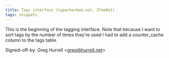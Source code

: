 ```yaml
---
title: Tags interface (typechecked.net, 37ee0e1)
tags: snippets
---
```


This is the beginning of the tagging interface. Note that because I want to sort tags by the number of times they're used I had to add a counter_cache column to the tags table.

Signed-off-by: Greg Hurrell &lt;greg@hurrell.net&gt;
